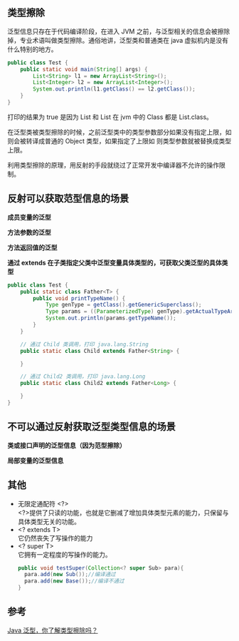 ## 类型擦除

泛型信息只存在于代码编译阶段，在进入 JVM 之前，与泛型相关的信息会被擦除掉，专业术语叫做类型擦除。通俗地讲，泛型类和普通类在 java 虚拟机内是没有什么特别的地方。

```java
public class Test {
    public static void main(String[] args) {
        List<String> l1 = new ArrayList<String>();
        List<Integer> l2 = new ArrayList<Integer>();
        System.out.println(l1.getClass() == l2.getClass());
    }
}
```

打印的结果为 true 是因为 List<String> 和 List<Integer> 在 jvm 中的 Class 都是 List.class。

在泛型类被类型擦除的时候，之前泛型类中的类型参数部分如果没有指定上限，如 <T> 则会被转译成普通的 Object 类型，如果指定了上限如 <T extends String> 则类型参数就被替换成类型上限。

利用类型擦除的原理，用反射的手段就绕过了正常开发中编译器不允许的操作限制。

## 反射可以获取范型信息的场景

<strong>成员变量的泛型</strong>

<strong>方法参数的泛型</strong>

<strong>方法返回值的泛型</strong>

<strong>通过 extends 在子类指定父类中泛型变量具体类型的，可获取父类泛型的具体类型</strong>

```java
public class Test {
    public static class Father<T> {
        public void printTypeName() {
            Type genType = getClass().getGenericSuperclass();
            Type params = ((ParameterizedType) genType).getActualTypeArguments()[0];
            System.out.println(params.getTypeName());
        }
    }

    // 通过 Child 类调用，打印 java.lang.String
    public static class Child extends Father<String> {

    }

    // 通过 Child2 类调用，打印 java.lang.Long
    public static class Child2 extends Father<Long> {

    }
}
```

## 不可以通过反射获取泛型类型信息的场景

<strong>类或接口声明的泛型信息（因为范型擦除）</strong>

<strong>局部变量的泛型信息</strong>

## 其他

* 无限定通配符 \<?>  
  \<?>提供了只读的功能，也就是它删减了增加具体类型元素的能力，只保留与具体类型无关的功能。
* \<? extends T>  
  它仍然丧失了写操作的能力
* \<? super T>  
  它拥有一定程度的写操作的能力。
  ```java  
  public void testSuper(Collection<? super Sub> para){ 
    para.add(new Sub());//编译通过 
    para.add(new Base());//编译不通过 
  } 
  ``` 

## 参考

[Java 泛型，你了解类型擦除吗？](https://frank909.blog.csdn.net/article/details/76736356?utm_medium=distribute.pc_relevant.none-task-blog-2%7Edefault%7EBlogCommendFromMachineLearnPai2%7Edefault-1.control&depth_1-utm_source=distribute.pc_relevant.none-task-blog-2%7Edefault%7EBlogCommendFromMachineLearnPai2%7Edefault-1.control)